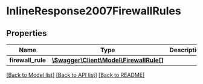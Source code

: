 # InlineResponse2007FirewallRules

## Properties
Name | Type | Description | Notes
------------ | ------------- | ------------- | -------------
**firewall_rule** | [**\Swagger\Client\Model\FirewallRule[]**](FirewallRule.md) |  | [optional] 

[[Back to Model list]](../README.md#documentation-for-models) [[Back to API list]](../README.md#documentation-for-api-endpoints) [[Back to README]](../README.md)


